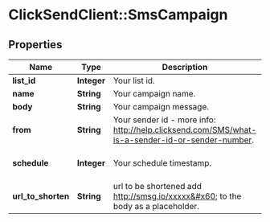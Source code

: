 # ClickSendClient::SmsCampaign

## Properties
Name | Type | Description | Notes
------------ | ------------- | ------------- | -------------
**list_id** | **Integer** | Your list id. | 
**name** | **String** | Your campaign name. | 
**body** | **String** | Your campaign message. | 
**from** | **String** | Your sender id - more info: http://help.clicksend.com/SMS/what-is-a-sender-id-or-sender-number. | [optional] 
**schedule** | **Integer** | Your schedule timestamp. | [optional] [default to 0]
**url_to_shorten** | **String** | url to be shortened add http://smsg.io/xxxxx&#x60; to the body as a placeholder. | [optional] 



